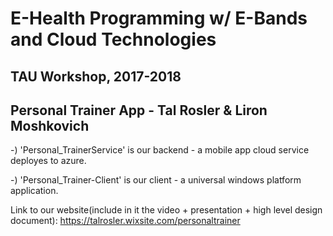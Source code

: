 # E-Health Programming w/ E-Bands and Cloud Technologies
## TAU Workshop, 2017-2018
## Personal Trainer App - Tal Rosler & Liron Moshkovich

-) 'Personal_TrainerService' is our backend - a mobile app cloud service deployes to azure.

-) 'Personal_Trainer-Client' is our client - a universal windows platform application.


Link to our website(include in it the video + presentation + high level design document):
https://talrosler.wixsite.com/personaltrainer




